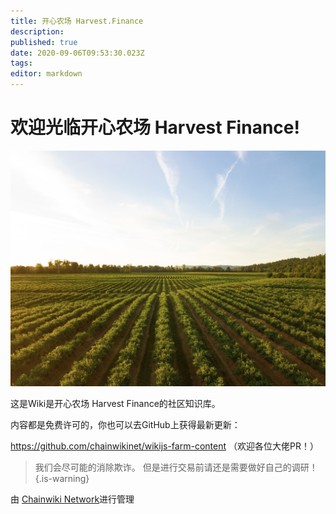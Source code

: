 ```yaml
---
title: 开心农场 Harvest.Finance
description: 
published: true
date: 2020-09-06T09:53:30.023Z
tags: 
editor: markdown
---
```


# 欢迎光临开心农场 Harvest Finance!

![harvest.jpeg](/harvest.jpeg)

这是Wiki是开心农场 Harvest Finance的社区知识库。

内容都是免费许可的，你也可以去GitHub上获得最新更新：

https://github.com/chainwikinet/wikijs-farm-content （欢迎各位大佬PR！）


>我们会尽可能的消除欺诈。 但是进行交易前请还是需要做好自己的调研！
{.is-warning}

由 [Chainwiki Network](https://meta.chainwiki.dev/)进行管理
